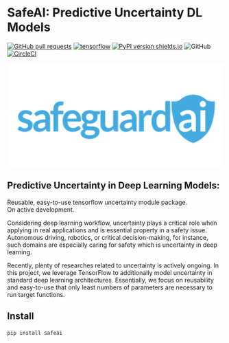 # SafeAI: Predictive Uncertainty DL Models
[![GitHub pull requests](https://img.shields.io/github/issues-pr/EpiSci/SafeAI.svg)](https://github.com/EpiSci/SafeAI)
[![tensorflow](https://img.shields.io/badge/tensorflow-1.8-ed6c20.svg)](https://www.tensorflow.org/)
[![PyPI version shields.io](https://img.shields.io/pypi/v/safeai.svg)](https://pypi.python.org/pypi/safeai/)
![GitHub](https://img.shields.io/github/license/mashape/apistatus.svg)  
[![CircleCI](https://circleci.com/gh/EpiSci/SafeAI.svg?style=svg)](https://circleci.com/gh/EpiSci/SafeAI)

<img src=./assets/SafeguardAI-logo.png width="560px" height="240px">

## Predictive Uncertainty in Deep Learning Models:
Reusable, easy-to-use tensorflow uncertainty module package.  
On active development.

Considering deep learning workflow, uncertainty plays a critical role when applying in real applications and is essential property in a safety issue. Autonomous driving, robotics, or critical decision-making, for instance, such domains are especially caring for safety which is uncertainty in deep learning.

Recently, plenty of researches related to uncertainty is actively ongoing. In this project, we leverage TensorFlow to additionally model uncertainty in standard deep learning architectures. Essentially, we focus on reusability and easy-to-use that only least numbers of parameters are necessary to run target functions.

## Install
```bash
pip install safeai
```
